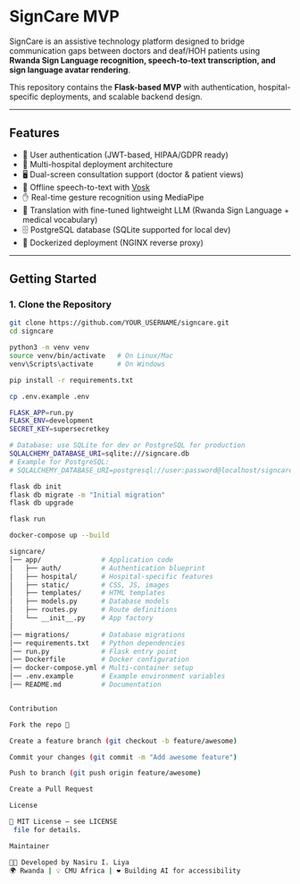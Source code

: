 # SignCare MVP

SignCare is an assistive technology platform designed to bridge communication gaps between doctors and deaf/HOH patients using **Rwanda Sign Language recognition, speech-to-text transcription, and sign language avatar rendering**.  

This repository contains the **Flask-based MVP** with authentication, hospital-specific deployments, and scalable backend design.

---

## Features
- 🔐 User authentication (JWT-based, HIPAA/GDPR ready)
- 🏥 Multi-hospital deployment architecture
- 🖥️ Dual-screen consultation support (doctor & patient views)
- 🎤 Offline speech-to-text with [Vosk](https://alphacephei.com/vosk/)
- ✋ Real-time gesture recognition using MediaPipe
- 🤖 Translation with fine-tuned lightweight LLM (Rwanda Sign Language + medical vocabulary)
- 🗄️ PostgreSQL database (SQLite supported for local dev)
- 🐳 Dockerized deployment (NGINX reverse proxy)

---

## Getting Started

### 1. Clone the Repository
```bash
git clone https://github.com/YOUR_USERNAME/signcare.git
cd signcare

python3 -m venv venv
source venv/bin/activate   # On Linux/Mac
venv\Scripts\activate      # On Windows

pip install -r requirements.txt

cp .env.example .env

FLASK_APP=run.py
FLASK_ENV=development
SECRET_KEY=supersecretkey

# Database: use SQLite for dev or PostgreSQL for production
SQLALCHEMY_DATABASE_URI=sqlite:///signcare.db
# Example for PostgreSQL:
# SQLALCHEMY_DATABASE_URI=postgresql://user:password@localhost/signcare

flask db init
flask db migrate -m "Initial migration"
flask db upgrade

flask run

docker-compose up --build

signcare/
│── app/               # Application code
│   ├── auth/          # Authentication blueprint
│   ├── hospital/      # Hospital-specific features
│   ├── static/        # CSS, JS, images
│   ├── templates/     # HTML templates
│   ├── models.py      # Database models
│   ├── routes.py      # Route definitions
│   └── __init__.py    # App factory
│
│── migrations/        # Database migrations
│── requirements.txt   # Python dependencies
│── run.py             # Flask entry point
│── Dockerfile         # Docker configuration
│── docker-compose.yml # Multi-container setup
│── .env.example       # Example environment variables
│── README.md          # Documentation


Contribution

Fork the repo 🍴

Create a feature branch (git checkout -b feature/awesome)

Commit your changes (git commit -m "Add awesome feature")

Push to branch (git push origin feature/awesome)

Create a Pull Request

License

📜 MIT License – see LICENSE
 file for details.

Maintainer

👨‍💻 Developed by Nasiru I. Liya
🌍 Rwanda | 💡 CMU Africa | ❤️ Building AI for accessibility